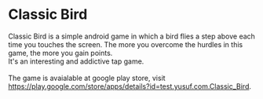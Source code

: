 # Classic Bird
Classic Bird is a simple android game in which a bird flies a step above each time you touches the screen. The more you overcome the hurdles in this game, the more you gain points.</br>
It's an interesting and addictive tap game.</br></br>
The game is avaialable at google play store, visit https://play.google.com/store/apps/details?id=test.yusuf.com.Classic_Bird.
